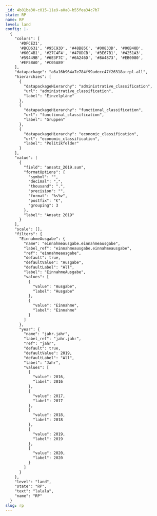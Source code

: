```yaml
---
_id: 4b81ba30-c015-11e9-a0a8-b55fea34c7b7
state: RP
name: RP
level: land
config: |-
  {
    "colors": [
      '#DFCE21',
      '#BCD631', '#95C93D', '#48B85C', '#00833D', '#00B48D',
      '#60C4B1', '#27C4F4', '#478DCB', '#3E67B1', '#4251A3',
      '#59449B', '#6E3F7C', '#6A246D', '#8A4873', '#EB0080',
      '#EF58A0', '#C05A89' 
    ],
    "datapackage": "a6a16b964a7e784f99adecc47f26318a:rpl-all",
    "hierarchies": [
      {
        "datapackageHierarchy": "administrative_classification",
        "url": "administrative_classification",
        "label": "Einzelpläne"
      },
      {
        "datapackageHierarchy": "functional_classification",
        "url": "functional_classification",
        "label": "Gruppen"
      },
      {
        "datapackageHierarchy": "economic_classification",
        "url": "economic_classification",
        "label": "Politikfelder"
      }
    ],
    "value": [
      {
        "field": "ansatz_2019.sum",
        "formatOptions": {
          "symbol": "",
          "decimal": ",",
          "thousand": ".",
          "precision": "",
          "format": "%s%v",
          "postfix": "€",
          "grouping": 3
        },
        "label": "Ansatz 2019"
      }
    ],
    "scale": [],
    "filters": {
      "EinnahmeAusgabe": {
        "name": "einnahmeausgabe.einnahmeausgabe",
        "label_ref": "einnahmeausgabe.einnahmeausgabe",
        "ref": "einnahmeausgabe",
        "default": true,
        "defaultValue": "Ausgabe",
        "defaultLabel": "All",
        "label": "EinnahmeAusgabe",
        "values": [
          {
            "value": "Ausgabe",
            "label": "Ausgabe"
          },
          {
            "value": "Einnahme",
            "label": "Einnahme"
          }
        ]
      },
      "year": {
        "name": "jahr.jahr",
        "label_ref": "jahr.jahr",
        "ref": "jahr",
        "default": true,
        "defaultValue": 2019,
        "defaultLabel": "All",
        "label": "Jahr",
        "values": [
          {
            "value": 2016,
            "label": 2016
          },
          {
            "value": 2017,
            "label": 2017
          },
          {
            "value": 2018,
            "label": 2018
          },
          {
            "value": 2019,
            "label": 2019
          },
          {
            "value": 2020,
            "label": 2020
          }
        ]
      }
    },
    "level": "land",
    "state": "RP",
    "text": "lalala",
    "name": "RP"
  }
slug: rp
---
```


